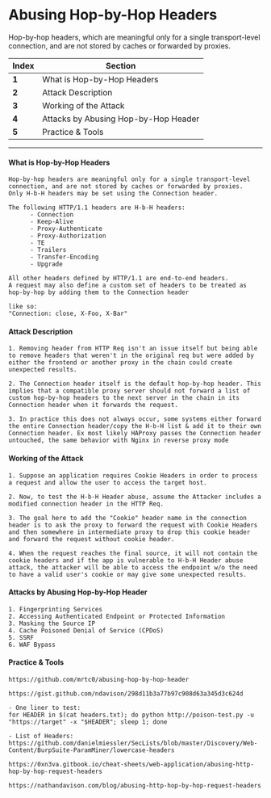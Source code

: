 # Abusing Hop-by-Hop Headers

Hop-by-hop headers, which are meaningful only for a single transport-level connection, and are not stored by caches or forwarded by proxies. 

Index | Section
--- | ---
**1** | What is Hop-by-Hop Headers
**2** | Attack Description
**3** | Working of the Attack
**4** | Attacks by Abusing Hop-by-Hop Header
**5** | Practice & Tools
___
#### What is Hop-by-Hop Headers
```
Hop-by-hop headers are meaningful only for a single transport-level connection, and are not stored by caches or forwarded by proxies.
Only H-b-H headers may be set using the Connection header.

The following HTTP/1.1 headers are H-b-H headers:
      - Connection
      - Keep-Alive
      - Proxy-Authenticate
      - Proxy-Authorization
      - TE
      - Trailers
      - Transfer-Encoding
      - Upgrade

All other headers defined by HTTP/1.1 are end-to-end headers.
A request may also define a custom set of headers to be treated as hop-by-hop by adding them to the Connection header

like so:
"Connection: close, X-Foo, X-Bar"
```
#### Attack Description
```
1. Removing header from HTTP Req isn't an issue itself but being able to remove headers that weren't in the original req but were added by either the frontend or another proxy in the chain could create unexpected results.

2. The Connection header itself is the default hop-by-hop header. This implies that a compatible proxy server should not forward a list of custom hop-by-hop headers to the next server in the chain in its Connection header when it forwards the request.

3. In practice this does not always occur, some systems either forward the entire Connection header/copy the H-b-H list & add it to their own Connection header. Ex most likely HAProxy passes the Connection header untouched, the same behavior with Nginx in reverse proxy mode
```
#### Working of the Attack
```
1. Suppose an application requires Cookie Headers in order to process a request and allow the user to access the target host.

2. Now, to test the H-b-H Header abuse, assume the Attacker includes a modified connection header in the HTTP Req.

3. The goal here to add the "Cookie" header name in the connection header is to ask the proxy to forward the request with Cookie Headers and then somewhere in intermediate proxy to drop this cookie header and forward the request without cookie header.

4. When the request reaches the final source, it will not contain the cookie headers and if the app is vulnerable to H-b-H Header abuse attack, the attacker will be able to access the endpoint w/o the need to have a valid user's cookie or may give some unexpected results.
```
#### Attacks by Abusing Hop-by-Hop Header
```
1. Fingerprinting Services
2. Accessing Authenticated Endpoint or Protected Information 
3. Masking the Source IP 
4. Cache Poisoned Denial of Service (CPDoS)
5. SSRF
6. WAF Bypass
```
#### Practice & Tools
```
https://github.com/mrtc0/abusing-hop-by-hop-header

https://gist.github.com/ndavison/298d11b3a77b97c908d63a345d3c624d

- One liner to test: 
for HEADER in $(cat headers.txt); do python http://poison-test.py -u "https://target" -x "$HEADER"; sleep 1; done
 
- List of Headers:
https://github.com/danielmiessler/SecLists/blob/master/Discovery/Web-Content/BurpSuite-ParamMiner/lowercase-headers

https://0xn3va.gitbook.io/cheat-sheets/web-application/abusing-http-hop-by-hop-request-headers

https://nathandavison.com/blog/abusing-http-hop-by-hop-request-headers
```